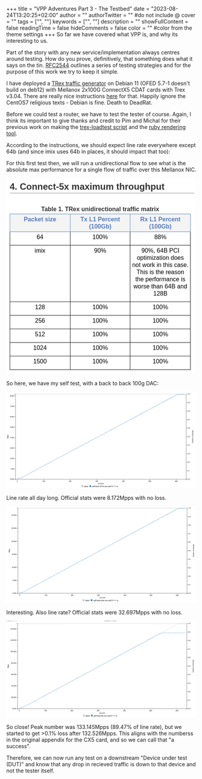 +++
title = "VPP Adventures Part 3 - The Testbed"
date = "2023-08-24T13:20:25+02:00"
author = ""
authorTwitter = "" #do not include @
cover = ""
tags = ["", ""]
keywords = ["", ""]
description = ""
showFullContent = false
readingTime = false
hideComments = false
color = "" #color from the theme settings
+++
So far we have covered what VPP is, and why its interesting to us.

Part of the story with any new service/implementation always centres around testing. How do you prove, definitively, that something does what it says on the tin. [RFC2544](https://www.ietf.org/rfc/rfc2544.txt) outlines a series of testing strategies and for the purpose of this work we try to keep it simple.

I have deployed a [TRex traffic generator](https://trex-tgn.cisco.com/) on Debian 11 (OFED 5.7-1 doesn't build on deb12) with Mellanox 2x100G ConnectX5 CDAT cards with Trex v3.04. There are really nice instructions [here](https://trex-tgn.cisco.com/trex/doc/trex_appendix_mellanox.html) for that. Happily ignore the CentOS7 religious texts - Debian is fine. Death to DeadRat.

Before we could test a router, we have to test the tester of course. Again, I think its important to give thanks and credit to Pim and Michal for their previous work on making the [trex-loadtest script](https://ipng.ch/s/articles/2021/02/27/coloclue-loadtest.html) and the [ruby rendering tool](https://github.com/wejn/trex-loadtest-viz/).

According to the instructions, we should expect line rate everywhere except 64b (and since imix uses 64b in places, it should impact that too):

For this first test then, we will run a unidirectional flow to see what is the absolute max performance for a single flow of traffic over this Mellanox NIC.

![mlx5-throughput-stats](trex-mlx5-max-stats.png)

So here, we have my self test, with a back to back 100g DAC:

![trex-selftest-1514b](trex-selftest-1514.png)

Line rate all day long. Official stats were 8.172Mpps with no loss.

![trex-selftest-imix](trex-selftest-imix.png)

Interesting. Also line rate? Official stats were 32.697Mpps with no loss.

![trex-selftest-64b](trex-selftest-64.png)

So close! Peak number was 133.145Mpps (89.47% of line rate), but we started to get >0.1% loss after 132.526Mpps. This aligns with the numberss in the original appendix for the CX5 card, and so we can call that "a success".

Therefore, we can now run any test on a downstream "Device under test (DUT)" and know that any drop in recieved traffic is down to that device and not the tester itself.
